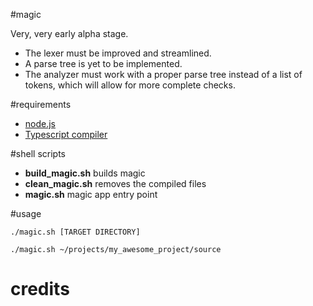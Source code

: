 #magic

Very, very early alpha stage.
* The lexer must be improved and streamlined.
* A parse tree is yet to be implemented.
* The analyzer must work with a proper parse tree instead of a list of tokens, which will allow for more complete checks.

#requirements
* [node.js](http://nodejs.org/)
* [Typescript compiler](http://www.typescriptlang.org/)

#shell scripts
* __build_magic.sh__ builds magic
* __clean_magic.sh__ removes the compiled files
* __magic.sh__ magic app entry point

#usage
```
./magic.sh [TARGET DIRECTORY]
```
```
./magic.sh ~/projects/my_awesome_project/source
```

# credits
